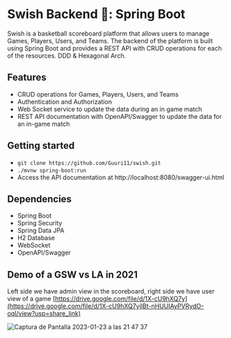 # Swish Backend 🏀: Spring Boot

Swish is a basketball scoreboard platform that allows users to manage Games, Players, Users, and
Teams. The backend of the platform is built using Spring Boot and provides a REST API with CRUD
operations for each of the resources. DDD & Hexagonal Arch.

## Features

- CRUD operations for Games, Players, Users, and Teams
- Authentication and Authorization
- Web Socket service to update the data during an in game match
- REST API documentation with OpenAPI/Swagger to update the data for an in-game match

## Getting started

- ```git clone https://github.com/Guuri11/swish.git```
- ```./mvnw spring-boot:run```
- Access the API documentation at http://localhost:8080/swagger-ui.html

## Dependencies

- Spring Boot
- Spring Security
- Spring Data JPA
- H2 Database
- WebSocket
- OpenAPI/Swagger

## Demo of a GSW vs LA in 2021
Left side we have admin view in the scoreboard, right side we have user view of a game
[https://drive.google.com/file/d/1X-cU9hXQ7y](https://drive.google.com/file/d/1X-cU9hXQ7yjIBt-nHUUIAyPVRydO-oqI/view?usp=share_link)

![Captura de Pantalla 2023-01-23 a las 21 47 37](https://user-images.githubusercontent.com/48799796/214151422-2aee3846-112e-4861-99d9-03694bd8d0fc.png)
